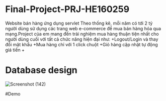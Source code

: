 # Final-Project-PRJ-HE160259
Website bán hàng ứng dụng servlet
Theo thống kê, mỗi năm có tới 2 tỷ người dùng sử dụng các trang web e-commerce để mua bán hàng hóa qua mạng.Project của em mang đến trải nghiệm mua hàng thuận tiện nhất cho người dùng cuối với tất cả chức năng hiện đại như:
+Logout/Login và thay đổi mật khẩu 
+Mua hàng chỉ với 1 click chuột
+Giỏ hàng cập nhật tự động giá tiền
+



# Database design 
![Screenshot (142)](https://user-images.githubusercontent.com/100283929/155971557-44639177-c3eb-40d7-89f7-6664396fd60b.png)



#Demo

